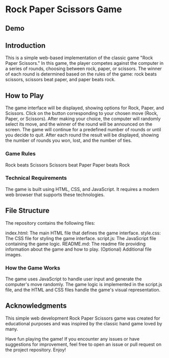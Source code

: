 # Rock Paper Scissors Game

## Demo


## Introduction
This is a simple web-based implementation of the classic game "Rock Paper Scissors." In this game, the player competes against the computer in a series of rounds, choosing between rock, paper, or scissors. The winner of each round is determined based on the rules of the game: rock beats scissors, scissors beat paper, and paper beats rock.

## How to Play
The game interface will be displayed, showing options for Rock, Paper, and Scissors.
Click on the button corresponding to your chosen move (Rock, Paper, or Scissors).
After making your choice, the computer will randomly select its move, and the winner of the round will be announced on the screen.
The game will continue for a predefined number of rounds or until you decide to quit.
After each round the result will be displayed, showing the number of rounds you won, lost, and the number of ties.
### Game Rules
Rock beats Scissors
Scissors beat Paper
Paper beats Rock
### Technical Requirements
The game is built using HTML, CSS, and JavaScript. It requires a modern web browser that supports these technologies.

## File Structure
The repository contains the following files:

index.html: The main HTML file that defines the game interface.
style.css: The CSS file for styling the game interface.
script.js: The JavaScript file containing the game logic.
README.md: The readme file providing information about the game and how to play.
(Optional) Additional file images.
### How the Game Works
The game uses JavaScript to handle user input and generate the computer's move randomly. The game logic is implemented in the script.js file, and the HTML and CSS files handle the game's visual representation.

## Acknowledgments
This simple web development Rock Paper Scissors game was created for educational purposes and was inspired by the classic hand game loved by many.

Have fun playing the game! If you encounter any issues or have suggestions for improvement, feel free to open an issue or pull request on the project repository. Enjoy!

